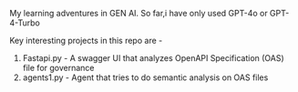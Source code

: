 My learning adventures in GEN AI. So far,i have only used GPT-4o or GPT-4-Turbo

Key interesting projects in this repo are -
1. Fastapi.py - A swagger UI that analyzes OpenAPI Specification (OAS) file for governance
2. agents1.py - Agent that tries to do semantic analysis on OAS files
